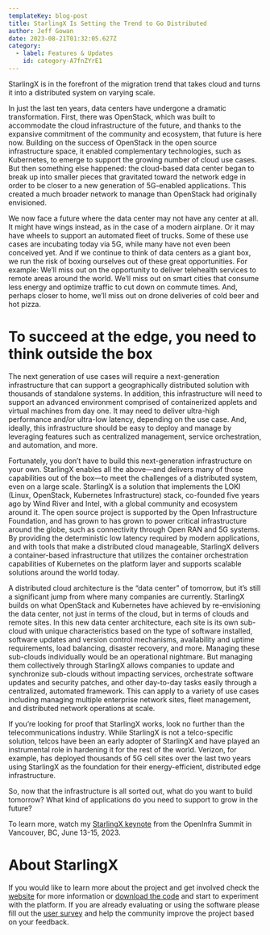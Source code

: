 ```yaml
---
templateKey: blog-post
title: StarlingX Is Setting the Trend to Go Distributed
author: Jeff Gowan
date: 2023-08-21T01:32:05.627Z
category:
  - label: Features & Updates
    id: category-A7fnZYrE1
---
```


StarlingX is in the forefront of the migration trend that takes cloud and turns it into a distributed system on varying scale. <!-- more -->

In just the last ten years, data centers have undergone a dramatic transformation. First, there was OpenStack, which was built to accommodate the cloud infrastructure of the future, and thanks to the expansive commitment of the community and ecosystem, that future is here now. Building on the success of OpenStack in the open source infrastructure space, it enabled complementary technologies, such as Kubernetes, to emerge to support the growing number of cloud use cases. But then something else happened: the cloud-based data center began to break up into smaller pieces that gravitated toward the network edge in order to be closer to a new generation of 5G-enabled applications. This created a much broader network to manage than OpenStack had originally envisioned.

We now face a future where the data center may not have any center at all. It might have wings instead, as in the case of a modern airplane. Or it may have wheels to support an automated fleet of trucks. Some of these use cases are incubating today via 5G, while many have not even been conceived yet. And if we continue to think of data centers as a giant box, we run the risk of boxing ourselves out of these great opportunities. For example: We’ll miss out on the opportunity to deliver telehealth services to remote areas around the world. We’ll miss out on smart cities that consume less energy and optimize traffic to cut down on commute times. And, perhaps closer to home, we’ll miss out on drone deliveries of cold beer and hot pizza.

# To succeed at the edge, you need to think outside the box

The next generation of use cases will require a next-generation infrastructure that can support a geographically distributed solution with thousands of standalone systems. In addition, this infrastructure will need to support an advanced environment comprised of containerized applets and virtual machines from day one. It may need to deliver ultra-high performance and/or ultra-low latency, depending on the use case. And, ideally, this infrastructure should be easy to deploy and manage by leveraging features such as centralized management, service orchestration, and automation, and more.

Fortunately, you don’t have to build this next-generation infrastructure on your own. StarlingX enables all the above—and delivers many of those capabilities out of the box—to meet the challenges of a distributed system, even on a large scale. StarlingX is a solution that implements the LOKI (Linux, OpenStack, Kubernetes Infrastructure) stack, co-founded five years ago by Wind River and Intel, with a global community and ecosystem around it. The open source project is supported by the Open Infrastructure Foundation, and has grown to has grown to power critical infrastructure around the globe, such as connectivity through Open RAN and 5G systems. By providing the deterministic low latency required by modern applications, and with tools that make a distributed cloud manageable, StarlingX delivers a container-based infrastructure that utilizes the container orchestration capabilities of Kubernetes on the platform layer and supports scalable solutions around the world today.

A distributed cloud architecture is the “data center” of tomorrow, but it’s still a significant jump from where many companies are currently. StarlingX builds on what OpenStack and Kubernetes have achieved by re-envisioning the data center, not just in terms of the cloud, but in terms of clouds and remote sites. In this new data center architecture, each site is its own sub-cloud with unique characteristics based on the type of software installed, software updates and version control mechanisms, availability and uptime requirements, load balancing, disaster recovery, and more. Managing these sub-clouds individually would be an operational nightmare. But managing them collectively through StarlingX allows companies to update and synchronize sub-clouds without impacting services, orchestrate software updates and security patches, and other day-to-day tasks easily through a centralized, automated framework. This can apply to a variety of use cases including managing multiple enterprise network sites, fleet management, and distributed network operations at scale.

If you’re looking for proof that StarlingX works, look no further than the telecommunications industry. While StarlingX is not a telco-specific solution, telcos have been an early adopter of StarlingX and have played an instrumental role in hardening it for the rest of the world. Verizon, for example, has deployed thousands of 5G cell sites over the last two years using StarlingX as the foundation for their energy-efficient, distributed edge infrastructure.
 
So, now that the infrastructure is all sorted out, what do you want to build tomorrow? What kind of applications do you need to support to grow in the future?

To learn more, watch my [StarlingX keynote](https://www.youtube.com/watch?v=sOmoFOLaR7A&list=PLKqaoAnDyfgqsxQDbLj4LVpKiZSDbntuC&index=1&t=1622s) from the OpenInfra Summit in Vancouver, BC, June 13-15, 2023. 

# About StarlingX

If you would like to learn more about the project and get involved check the [website](https://www.starlingx.io) for more information or [download the code](https://opendev.org/starlingx) and start to experiment with the platform. If you are already evaluating or using the software please fill out the [user survey](https://openinfrafoundation.formstack.com/forms/starlingx_user_survey) and help the community improve the project based on your feedback.
